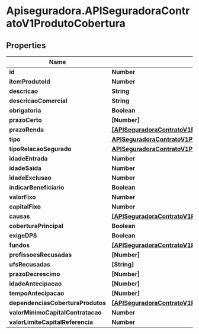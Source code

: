# Apiseguradora.APISeguradoraContratoV1ProdutoCobertura

## Properties
Name | Type | Description | Notes
------------ | ------------- | ------------- | -------------
**id** | **Number** |  | [optional] 
**itemProdutoId** | **Number** |  | [optional] 
**descricao** | **String** |  | [optional] 
**descricaoComercial** | **String** |  | [optional] 
**obrigatoria** | **Boolean** |  | [optional] 
**prazoCerto** | **[Number]** |  | [optional] 
**prazoRenda** | [**[APISeguradoraContratoV1ProdutoPrazoRenda]**](APISeguradoraContratoV1ProdutoPrazoRenda.md) |  | [optional] 
**tipo** | [**APISeguradoraContratoV1ProdutoTipoCobertura**](APISeguradoraContratoV1ProdutoTipoCobertura.md) |  | [optional] 
**tipoRelacaoSegurado** | [**APISeguradoraContratoV1ProdutoTipoRelacaoSegurado**](APISeguradoraContratoV1ProdutoTipoRelacaoSegurado.md) |  | [optional] 
**idadeEntrada** | **Number** |  | [optional] 
**idadeSaida** | **Number** |  | [optional] 
**idadeExclusao** | **Number** |  | [optional] 
**indicarBeneficiario** | **Boolean** |  | [optional] 
**valorFixo** | **Number** |  | [optional] 
**capitalFixo** | **Number** |  | [optional] 
**causas** | [**[APISeguradoraContratoV1ProdutoCausa]**](APISeguradoraContratoV1ProdutoCausa.md) |  | [optional] 
**coberturaPrincipal** | **Boolean** |  | [optional] 
**exigeDPS** | **Boolean** |  | [optional] 
**fundos** | [**[APISeguradoraContratoV1ProdutoFundo]**](APISeguradoraContratoV1ProdutoFundo.md) |  | [optional] 
**profissoesRecusadas** | **[Number]** |  | [optional] 
**ufsRecusadas** | **[String]** |  | [optional] 
**prazoDecrescimo** | **[Number]** |  | [optional] 
**idadeAntecipacao** | **[Number]** |  | [optional] 
**tempoAntecipacao** | **[Number]** |  | [optional] 
**dependenciasCoberturaProdutos** | [**[APISeguradoraContratoV1ProdutoDependenciaCoberturaProduto]**](APISeguradoraContratoV1ProdutoDependenciaCoberturaProduto.md) |  | [optional] 
**valorMinimoCapitalContratacao** | **Number** |  | [optional] 
**valorLimiteCapitalReferencia** | **Number** |  | [optional] 


